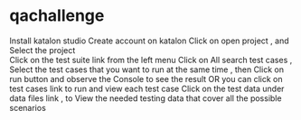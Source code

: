 # qachallenge
Install katalon studio 
Create account on katalon 
Click on open project , and Select the project  
Click on the test suite link from the left menu 
Click on All search test cases , Select the test cases that you want to run at the same time , then Click on run button and observe the Console to see the result 
OR you can click on test cases link to run and view each test case
Click on the test data under data files link , to View the needed testing data that cover all the possible scenarios 
